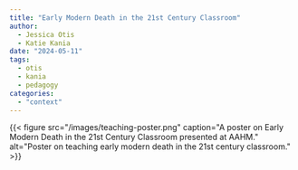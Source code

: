 ```yaml
---
title: "Early Modern Death in the 21st Century Classroom"
author:
  - Jessica Otis
  - Katie Kania
date: "2024-05-11"
tags:
  - otis
  - kania
  - pedagogy
categories:
  - "context"
---
```


{{< figure src="/images/teaching-poster.png" caption="A poster on Early Modern Death in the 21st Century Classroom presented at AAHM." alt="Poster on teaching early modern death in the 21st century classroom." >}}
